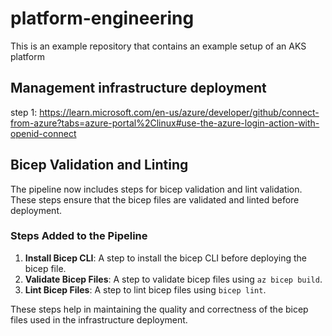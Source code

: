 # platform-engineering
This is an example repository that contains an example setup of an AKS platform

## Management infrastructure deployment

step 1: https://learn.microsoft.com/en-us/azure/developer/github/connect-from-azure?tabs=azure-portal%2Clinux#use-the-azure-login-action-with-openid-connect

## Bicep Validation and Linting

The pipeline now includes steps for bicep validation and lint validation. These steps ensure that the bicep files are validated and linted before deployment.

### Steps Added to the Pipeline

1. **Install Bicep CLI**: A step to install the bicep CLI before deploying the bicep file.
2. **Validate Bicep Files**: A step to validate bicep files using `az bicep build`.
3. **Lint Bicep Files**: A step to lint bicep files using `bicep lint`.

These steps help in maintaining the quality and correctness of the bicep files used in the infrastructure deployment.

